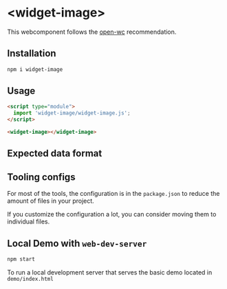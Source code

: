 # \<widget-image>

This webcomponent follows the [open-wc](https://github.com/open-wc/open-wc) recommendation.

## Installation

```bash
npm i widget-image
```

## Usage

```html
<script type="module">
  import 'widget-image/widget-image.js';
</script>

<widget-image></widget-image>
```
## Expected data format

## Tooling configs

For most of the tools, the configuration is in the `package.json` to reduce the amount of files in your project.

If you customize the configuration a lot, you can consider moving them to individual files.

## Local Demo with `web-dev-server`

```bash
npm start
```

To run a local development server that serves the basic demo located in `demo/index.html`

